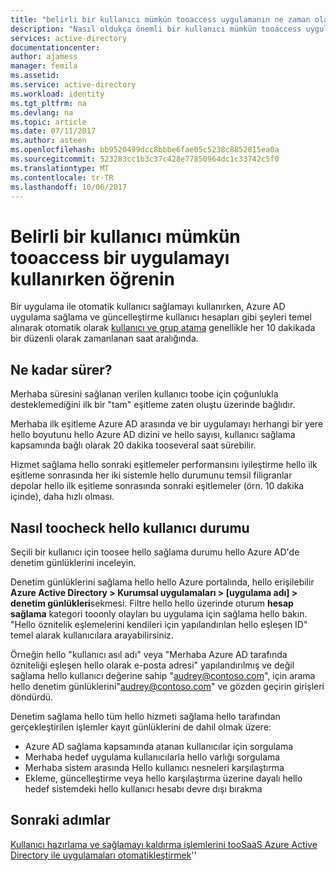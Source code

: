 ```yaml
---
title: "belirli bir kullanıcı mümkün tooaccess uygulamanın ne zaman olacağını çıkışı aaaFind | Microsoft Docs"
description: "Nasıl oldukça önemli bir kullanıcı mümkün tooaccess uygulamanın ne zaman olması çıkışı toofind kullanıcı Azure AD ile sağlamak için yapılandırdığınız"
services: active-directory
documentationcenter: 
author: ajamess
manager: femila
ms.assetid: 
ms.service: active-directory
ms.workload: identity
ms.tgt_pltfrm: na
ms.devlang: na
ms.topic: article
ms.date: 07/11/2017
ms.author: asteen
ms.openlocfilehash: bb9520499dcc8bbbe6fae05c5238c8852815ea0a
ms.sourcegitcommit: 523283cc1b3c37c428e77850964dc1c33742c5f0
ms.translationtype: MT
ms.contentlocale: tr-TR
ms.lasthandoff: 10/06/2017
---
```

# <a name="find-out-when-a-specific-user-will-be-able-tooaccess-an-application"></a>Belirli bir kullanıcı mümkün tooaccess bir uygulamayı kullanırken öğrenin
Bir uygulama ile otomatik kullanıcı sağlamayı kullanırken, Azure AD uygulama sağlama ve güncelleştirme kullanıcı hesapları gibi şeyleri temel alınarak otomatik olarak [kullanıcı ve grup atama](https://docs.microsoft.com/azure/active-directory/active-directory-coreapps-assign-user-azure-portal) genellikle her 10 dakikada bir düzenli olarak zamanlanan saat aralığında.

## <a name="how-long-does-it-take"></a>Ne kadar sürer?

Merhaba süresini sağlanan verilen kullanıcı toobe için çoğunlukla desteklemediğini ilk bir "tam" eşitleme zaten oluştu üzerinde bağlıdır.

Merhaba ilk eşitleme Azure AD arasında ve bir uygulamayı herhangi bir yere hello boyutunu hello Azure AD dizini ve hello sayısı, kullanıcı sağlama kapsamında bağlı olarak 20 dakika tooseveral saat sürebilir. 

Hizmet sağlama hello sonraki eşitlemeler performansını iyileştirme hello ilk eşitleme sonrasında her iki sistemle hello durumunu temsil filigranlar depolar hello ilk eşitleme sonrasında sonraki eşitlemeler (örn. 10 dakika içinde), daha hızlı olması.

## <a name="how-toocheck-hello-status-of-a-user"></a>Nasıl toocheck hello kullanıcı durumu

Seçili bir kullanıcı için toosee hello sağlama durumu hello Azure AD'de denetim günlüklerini inceleyin.

Denetim günlüklerini sağlama hello hello Azure portalında, hello erişilebilir **Azure Active Directory &gt; Kurumsal uygulamaları &gt; \[uygulama adı\] &gt; denetim günlükleri**sekmesi. Filtre hello hello üzerinde oturum **hesap sağlama** kategori tooonly olayları bu uygulama için sağlama hello bakın. "Hello öznitelik eşlemelerini kendileri için yapılandırılan hello eşleşen ID" temel alarak kullanıcılara arayabilirsiniz. 

Örneğin hello "kullanıcı asıl adı" veya "Merhaba Azure AD tarafında özniteliği eşleşen hello olarak e-posta adresi" yapılandırılmış ve değil sağlama hello kullanıcı değerine sahip "audrey@contoso.com", için arama hello denetim günlüklerini"audrey@contoso.com" ve gözden geçirin girişleri döndürdü.

Denetim sağlama hello tüm hello hizmeti sağlama hello tarafından gerçekleştirilen işlemler kayıt günlüklerini de dahil olmak üzere:

* Azure AD sağlama kapsamında atanan kullanıcılar için sorgulama
* Merhaba hedef uygulama kullanıcılarla hello varlığı sorgulama
* Merhaba sistem arasında Hello kullanıcı nesneleri karşılaştırma
* Ekleme, güncelleştirme veya hello karşılaştırma üzerine dayalı hello hedef sistemdeki hello kullanıcı hesabı devre dışı bırakma

## <a name="next-steps"></a>Sonraki adımlar
[Kullanıcı hazırlama ve sağlamayı kaldırma işlemlerini tooSaaS Azure Active Directory ile uygulamaları otomatikleştirmek](https://docs.microsoft.com/azure/active-directory/active-directory-saas-app-provisioning)''
